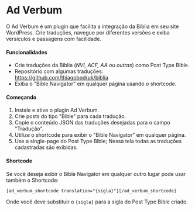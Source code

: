 # Ad Verbum

O Ad Verbum é um plugin que facilita a integração da Bíblia em seu site WordPress. Crie traduções, navegue por diferentes versões e exiba versículos e passagens com facilidade.

#### Funcionalidades

- Crie traduções da Bíblia (_NVI, ACF, AA ou outras_) como Post Type Bible.
- Repositório com algumas traduções: https://github.com/thiagobodruk/biblia
- Exiba o "Bible Navigator" em qualquer página usando o shortcode.

#### Começando

1. Instale e ative o plugin Ad Verbum.
2. Crie posts do tipo "Bible" para cada tradução.
3. Copie o conteúdo JSON das traduções desejadas para o campo "Tradução".
4. Utilize o shortcode para exibir o "Bible Navigator" em qualquer página.
5. Use a single-page do Post Type Bible; Nessa tela todas as traduções cadastradas são exibidas.


#### Shortcode

Se você deseja exibir o Bible Navigator em qualquer outro lugar pode usar também o Shortcode:

```
[ad_verbum_shortcode translation="{sigla}"][/ad_verbum_shortcode]
```

Onde você deve substituir o `{sigla}` para a sigla do Post Type Bible criado.
